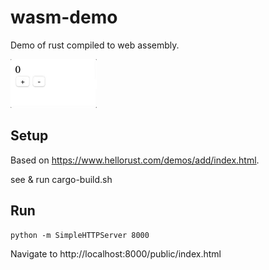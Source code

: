 # wasm-demo

Demo of rust compiled to web assembly.

![demo](demo.gif)

## Setup

Based on https://www.hellorust.com/demos/add/index.html.

see & run cargo-build.sh

## Run

    python -m SimpleHTTPServer 8000

Navigate to http://localhost:8000/public/index.html
